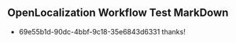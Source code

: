 ## OpenLocalization Workflow Test MarkDown
* 69e55b1d-90dc-4bbf-9c18-35e6843d6331 thanks!

<!--HONumber=Aug16_HO1-->



